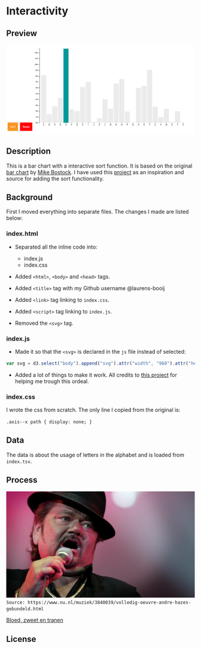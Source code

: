 # Interactivity
## Preview
![Alt text][preview]

## Description
This is a bar chart with a interactive sort function. It is based on the original [bar chart][chart] by [Mike Bostock][author]. I have used this [project][inspiratie] as an inspiration and source for adding the sort functionality.

## Background
First I moved everything into separate files. The changes I made are listed below:

### index.html
* Separated all the inline code into:
  * index.js
  * index.css

* Added `<html>`, `<body>` and `<head>` tags.
* Added `<title>` tag with my Github username @laurens-booij
* Added `<link>` tag linking to `index.css`.
* Added `<script>` tag linking to `index.js`.
* Removed the `<svg>` tag.

### index.js
* Made it so that the `<svg>` is declared in the `js` file instead of selected:
```javascript
var svg = d3.select("body").append("svg").attr("width", "960").attr("height", "500")
```

* Added a lot of things to make it work. All credits to [this project][inspiratie] for helping me trough this ordeal.

### index.css
I wrote the css from scratch. The only line I copied from the original is:

`.axis--x path {
  display: none;
}`

## Data
The data is about the usage of letters in the alphabet and is loaded from `index.tsv`.

## Process
![alt text][hazes]
`Source: https://www.nu.nl/muziek/3840039/volledig-oeuvre-andre-hazes-gebundeld.html`

[Bloed, zweet en tranen][boedzweettranen]

## License


[preview]: preview.png
[author]: https://bl.ocks.org/mbostock
[chart]: https://bl.ocks.org/mbostock/3885304
[inspiratie]: https://cmda-fe3.github.io/course-17-18/class-4/sort/
[hazes]: hazes.jpg
[boedzweettranen]: https://www.youtube.com/watch?v=mgnlEOATwzI
